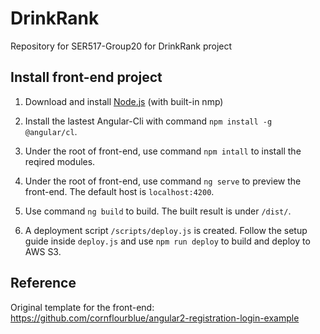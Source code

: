 # DrinkRank
Repository for SER517-Group20 for DrinkRank project

## Install front-end project

1. Download and install [Node.js](https://nodejs.org/en/download) (with built-in nmp) 

2. Install the lastest Angular-Cli with command `npm install -g @angular/cl`.

3. Under the root of front-end, use command `npm intall` to install the reqired modules.

4. Under the root of front-end, use command `ng serve` to preview the front-end.
   The default host is `localhost:4200`.

5. Use command `ng build` to build. The built result is under `/dist/`.

6. A deployment script `/scripts/deploy.js` is created. 
   Follow the setup guide inside `deploy.js` and use `npm run deploy` to build and deploy to AWS S3.


## Reference
Original template for the front-end:
https://github.com/cornflourblue/angular2-registration-login-example

